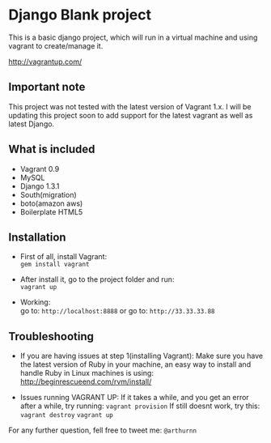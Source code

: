 Django Blank project
====================
This is a basic django project, which will run in a virtual machine and using vagrant to create/manage it.  

http://vagrantup.com/


Important note
----------------
This project was not tested with the latest version of Vagrant 1.x. I will be updating this project soon to add support for the latest vagrant as well as latest Django.

What is included
----------------
* Vagrant 0.9
* MySQL
* Django 1.3.1
* South(migration)
* boto(amazon aws)
* Boilerplate HTML5


Installation
------------

* First of all, install Vagrant:  
	`gem install vagrant`
	
* After install it, go to the project folder and run:  
	`vagrant up`
	
* Working:  
	go to: `http://localhost:8888`
	or go to: `http://33.33.33.88`
	
	

Troubleshooting
---------------

* If you are having issues at step 1(installing Vagrant):
	Make sure you have the latest version of Ruby in your machine, an easy way to install and handle Ruby in Linux machines is using: http://beginrescueend.com/rvm/install/
	
* Issues running VAGRANT UP:
	If it takes a while, and you get an error after a while, try running:
		`vagrant provision`
	If still doesnt work, try this:
		`vagrant destroy`
		`vagrant up`
		
		

For any further question, fell free to tweet me: `@arthurnn`


